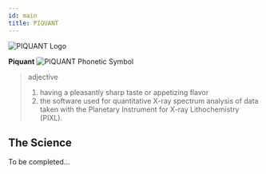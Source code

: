 ```yaml
---
id: main
title: PIQUANT 
---
```


![PIQUANT Logo](../../static/img/piquant/piquant_logo_resized.PNG)

**Piquant** ![PIQUANT Phonetic Symbol](../../static/img/piquant/piquant-phonetic.png)
> adjective
> 1. having a pleasantly sharp taste or appetizing flavor
> 2. the software used for quantitative X-ray spectrum analysis of data taken with the Planetary Instrument for X-ray Lithochemistry (PIXL).

## The Science 

To be completed...

